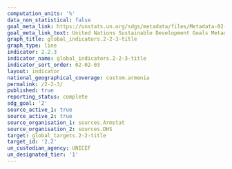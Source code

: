 ```yaml
---
computation_units: '%'
data_non_statistical: false
goal_meta_link: https://unstats.un.org/sdgs/metadata/files/Metadata-02-02-03a.pdf
goal_meta_link_text: United Nations Sustainable Development Goals Metadata (pdf 232kB)
graph_title: global_indicators.2-2-3-title
graph_type: line
indicator: 2.2.3
indicator_name: global_indicators.2-2-3-title
indicator_sort_order: 02-02-03
layout: indicator
national_geographical_coverage: custom.armenia
permalink: /2-2-3/
published: true
reporting_status: complete
sdg_goal: '2'
source_active_1: true
source_active_2: true
source_organisation_1: sources.Armstat
source_organisation_2: sources.DHS
target: global_targets.2-2-title
target_id: '2.2'
un_custodian_agency: UNICEF
un_designated_tier: '1'
---
```

